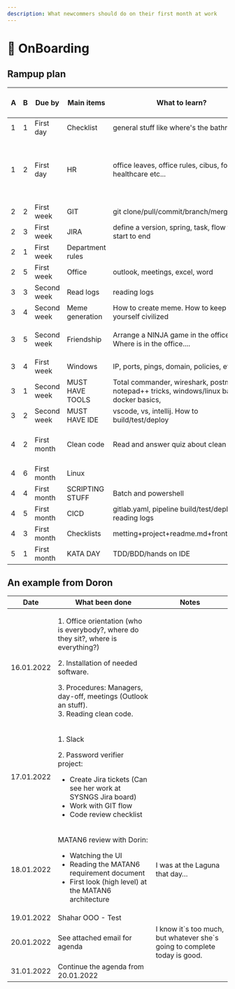 ```yaml
---
description: What newcommers should do on their first month at work
---
```


# 🤝 OnBoarding

## Rampup plan

| A | B | Due by      | Main items       | What to learn?                                                                              | How to test? | Test link                                                                                                                                                                                                                            | External links                                                                                                                                                                                                                                                                                                                                                                                                                                                                                                                                                                                                                                                                                                                                                                                                                                                                                                                                                                                                                                                                                                                                                                                                                                                                                                                                                                                                                                                                                                                             |
| - | - | ----------- | ---------------- | ------------------------------------------------------------------------------------------- | ------------ | ------------------------------------------------------------------------------------------------------------------------------------------------------------------------------------------------------------------------------------ | ------------------------------------------------------------------------------------------------------------------------------------------------------------------------------------------------------------------------------------------------------------------------------------------------------------------------------------------------------------------------------------------------------------------------------------------------------------------------------------------------------------------------------------------------------------------------------------------------------------------------------------------------------------------------------------------------------------------------------------------------------------------------------------------------------------------------------------------------------------------------------------------------------------------------------------------------------------------------------------------------------------------------------------------------------------------------------------------------------------------------------------------------------------------------------------------------------------------------------------------------------------------------------------------------------------------------------------------------------------------------------------------------------------------------------------------------------------------------------------------------------------------------------------------ |
| 1 | 1 | First day   | Checklist        | general stuff like where's the bathroom                                                     | google form  |                                                                                                                                                                                                                                      | [https://business.linkedin.com/content/dam/business/talent-solutions/global/en\_us/c/pdfs/onboarding-in-a-box-v03-06.pdf](https://business.linkedin.com/content/dam/business/talent-solutions/global/en\_us/c/pdfs/onboarding-in-a-box-v03-06.pdf)                                                                                                                                                                                                                                                                                                                                                                                                                                                                                                                                                                                                                                                                                                                                                                                                                                                                                                                                                                                                                                                                                                                                                                                                                                                                                         |
| 1 | 2 | First day   | HR               | office leaves, office rules, cibus, forms, healthcare etc...                                | google form  |                                                                                                                                                                                                                                      | [https://www.google.com/search?q=onboarding+syllabus\&rlz=1C1GCEU\_enIL932IL932\&sxsrf=AOaemvJ6a43pybDD2FE2rIB-8ThN6NDEvQ:1641488035840\&tbm=isch\&source=iu\&ictx=1\&fir=vLMyJrBUvpqBWM%252CDhNrkC1dSZsARM%252C\_%253BLwqivE37xjgHdM%252CDhNrkC1dSZsARM%252C\_%253BXB0BoW7wwVLzHM%252Cr5hDGfBJGFUFnM%252C\_%253Bia1uqaeas2Xy-M%252CDhNrkC1dSZsARM%252C\_%253BdlP0mtVU3ECK3M%252CDhNrkC1dSZsARM%252C\_%253BXbonv1LmwLHpUM%252Cte1ThogLIyVMRM%252C\_%253BWxT1Po6FCnEr3M%252Clv1ID68gsNrACM%252C\_%253BJTdYgdO9Gt211M%252CeXvfJa6uJj0vzM%252C\_%253BDYnIGit6freRXM%252Cte1ThogLIyVMRM%252C\_%253BTTc-T-8290pqBM%252C6mZfUG3aLSL0zM%252C\_\&vet=1\&usg=AI4\_-kT9gNeLLohKMHW-6WaATVUx5Z3faw\&sa=X\&ved=2ahUKEwjMrJ26y531AhU6RPEDHSE8BjsQ9QF6BAgjEAE#imgrc=LwqivE37xjgHdM](https://www.google.com/search?q=onboarding+syllabus\&rlz=1C1GCEU\_enIL932IL932\&sxsrf=AOaemvJ6a43pybDD2FE2rIB-8ThN6NDEvQ:1641488035840\&tbm=isch\&source=iu\&ictx=1\&fir=vLMyJrBUvpqBWM%252CDhNrkC1dSZsARM%252C\_%253BLwqivE37xjgHdM%252CDhNrkC1dSZsARM%252C\_%253BXB0BoW7wwVLzHM%252Cr5hDGfBJGFUFnM%252C\_%253Bia1uqaeas2Xy-M%252CDhNrkC1dSZsARM%252C\_%253BdlP0mtVU3ECK3M%252CDhNrkC1dSZsARM%252C\_%253BXbonv1LmwLHpUM%252Cte1ThogLIyVMRM%252C\_%253BWxT1Po6FCnEr3M%252Clv1ID68gsNrACM%252C\_%253BJTdYgdO9Gt211M%252CeXvfJa6uJj0vzM%252C\_%253BDYnIGit6freRXM%252Cte1ThogLIyVMRM%252C\_%253BTTc-T-8290pqBM%252C6mZfUG3aLSL0zM%252C\_\&vet=1\&usg=AI4\_-kT9gNeLLohKMHW-6WaATVUx5Z3faw\&sa=X\&ved=2ahUKEwjMrJ26y531AhU6RPEDHSE8BjsQ9QF6BAgjEAE#imgrc=LwqivE37xjgHdM) |
| 2 | 2 | First week  | GIT              | git clone/pull/commit/branch/merge                                                          | google form  |                                                                                                                                                                                                                                      |                                                                                                                                                                                                                                                                                                                                                                                                                                                                                                                                                                                                                                                                                                                                                                                                                                                                                                                                                                                                                                                                                                                                                                                                                                                                                                                                                                                                                                                                                                                                            |
| 2 | 3 | First week  | JIRA             | define a version, spring, task, flow from start to end                                      | google form  |                                                                                                                                                                                                                                      |                                                                                                                                                                                                                                                                                                                                                                                                                                                                                                                                                                                                                                                                                                                                                                                                                                                                                                                                                                                                                                                                                                                                                                                                                                                                                                                                                                                                                                                                                                                                            |
| 2 | 1 | First week  | Department rules |                                                                                             | google form  |                                                                                                                                                                                                                                      |                                                                                                                                                                                                                                                                                                                                                                                                                                                                                                                                                                                                                                                                                                                                                                                                                                                                                                                                                                                                                                                                                                                                                                                                                                                                                                                                                                                                                                                                                                                                            |
| 2 | 5 | First week  | Office           | outlook, meetings, excel, word                                                              | google form  |                                                                                                                                                                                                                                      |                                                                                                                                                                                                                                                                                                                                                                                                                                                                                                                                                                                                                                                                                                                                                                                                                                                                                                                                                                                                                                                                                                                                                                                                                                                                                                                                                                                                                                                                                                                                            |
| 3 | 3 | Second week | Read logs        | reading logs                                                                                | google form  |                                                                                                                                                                                                                                      |                                                                                                                                                                                                                                                                                                                                                                                                                                                                                                                                                                                                                                                                                                                                                                                                                                                                                                                                                                                                                                                                                                                                                                                                                                                                                                                                                                                                                                                                                                                                            |
| 3 | 4 | Second week | Meme generation  | How to create meme. How to keep yourself civilized                                          | google form  |                                                                                                                                                                                                                                      |                                                                                                                                                                                                                                                                                                                                                                                                                                                                                                                                                                                                                                                                                                                                                                                                                                                                                                                                                                                                                                                                                                                                                                                                                                                                                                                                                                                                                                                                                                                                            |
| 3 | 5 | Second week | Friendship       | <p>Arrange a NINJA game in the office<br>Where is in the office....</p>                     | google form  |                                                                                                                                                                                                                                      |                                                                                                                                                                                                                                                                                                                                                                                                                                                                                                                                                                                                                                                                                                                                                                                                                                                                                                                                                                                                                                                                                                                                                                                                                                                                                                                                                                                                                                                                                                                                            |
| 3 | 4 | First week  | Windows          | IP, ports, pings, domain, policies, etc...                                                  | google form  |                                                                                                                                                                                                                                      |                                                                                                                                                                                                                                                                                                                                                                                                                                                                                                                                                                                                                                                                                                                                                                                                                                                                                                                                                                                                                                                                                                                                                                                                                                                                                                                                                                                                                                                                                                                                            |
| 3 | 1 | Second week | MUST HAVE TOOLS  | Total commander, wireshark, postman, notepad++ tricks, windows/linux basics, docker basics, | google form  |                                                                                                                                                                                                                                      |                                                                                                                                                                                                                                                                                                                                                                                                                                                                                                                                                                                                                                                                                                                                                                                                                                                                                                                                                                                                                                                                                                                                                                                                                                                                                                                                                                                                                                                                                                                                            |
| 3 | 2 | Second week | MUST HAVE IDE    | vscode, vs, intellij. How to build/test/deploy                                              | google form  |                                                                                                                                                                                                                                      |                                                                                                                                                                                                                                                                                                                                                                                                                                                                                                                                                                                                                                                                                                                                                                                                                                                                                                                                                                                                                                                                                                                                                                                                                                                                                                                                                                                                                                                                                                                                            |
| 4 | 2 | First month | Clean code       | Read and answer quiz about clean code                                                       | google form  | [https://docs.google.com/forms/d/e/1FAIpQLSdMndwvmSajruu0GQz7G-b4dBWqKHV8BgUsiIG8CZAsFzu6IA/viewform?usp=sf\_link](https://docs.google.com/forms/d/e/1FAIpQLSdMndwvmSajruu0GQz7G-b4dBWqKHV8BgUsiIG8CZAsFzu6IA/viewform?usp=sf\_link) |                                                                                                                                                                                                                                                                                                                                                                                                                                                                                                                                                                                                                                                                                                                                                                                                                                                                                                                                                                                                                                                                                                                                                                                                                                                                                                                                                                                                                                                                                                                                            |
| 4 | 6 | First month | Linux            |                                                                                             | google form  |                                                                                                                                                                                                                                      |                                                                                                                                                                                                                                                                                                                                                                                                                                                                                                                                                                                                                                                                                                                                                                                                                                                                                                                                                                                                                                                                                                                                                                                                                                                                                                                                                                                                                                                                                                                                            |
| 4 | 4 | First month | SCRIPTING STUFF  | Batch and powershell                                                                        | google form  |                                                                                                                                                                                                                                      |                                                                                                                                                                                                                                                                                                                                                                                                                                                                                                                                                                                                                                                                                                                                                                                                                                                                                                                                                                                                                                                                                                                                                                                                                                                                                                                                                                                                                                                                                                                                            |
| 4 | 5 | First month | CICD             | gitlab.yaml, pipeline build/test/deploy + reading logs                                      | google form  |                                                                                                                                                                                                                                      |                                                                                                                                                                                                                                                                                                                                                                                                                                                                                                                                                                                                                                                                                                                                                                                                                                                                                                                                                                                                                                                                                                                                                                                                                                                                                                                                                                                                                                                                                                                                            |
| 4 | 3 | First month | Checklists       | metting+project+readme.md+frontpage.d                                                       | google form  |                                                                                                                                                                                                                                      |                                                                                                                                                                                                                                                                                                                                                                                                                                                                                                                                                                                                                                                                                                                                                                                                                                                                                                                                                                                                                                                                                                                                                                                                                                                                                                                                                                                                                                                                                                                                            |
| 5 | 1 | First month | KATA DAY         | TDD/BDD/hands on IDE                                                                        | google form  |                                                                                                                                                                                                                                      |                                                                                                                                                                                                                                                                                                                                                                                                                                                                                                                                                                                                                                                                                                                                                                                                                                                                                                                                                                                                                                                                                                                                                                                                                                                                                                                                                                                                                                                                                                                                            |

## An example from Doron

| Date       | What been done                                                                                                                                                                                                                      | Notes                                                                       |
| ---------- | ----------------------------------------------------------------------------------------------------------------------------------------------------------------------------------------------------------------------------------- | --------------------------------------------------------------------------- |
| 16.01.2022 | <p>1. Office orientation (who is everybody?, where do they sit?, where is everything?)</p><p>2. Installation of needed software.</p><p>3. Procedures: Managers, day-off, meetings (Outlook an stuff).<br>3. Reading clean code.</p> |                                                                             |
| 17.01.2022 | <p>1. Slack</p><p>2. Password verifier project:</p><ul><li>Create Jira tickets (Can see her work at SYSNGS Jira board)</li><li>Work with GIT flow</li><li>Code review checklist</li></ul>                                           |                                                                             |
| 18.01.2022 | <p>MATAN6 review with Dorin:</p><ul><li>Watching the UI</li><li>Reading the MATAN6 requirement document</li><li>First look (high level) at the MATAN6 architecture</li></ul><p> </p>                                                | I was at the Laguna that day…                                               |
| 19.01.2022 | Shahar OOO - Test                                                                                                                                                                                                                   |                                                                             |
| 20.01.2022 | See attached email for agenda                                                                                                                                                                                                       | I know it\`s too much, but whatever she\`s going to complete today is good. |
| 31.01.2022 | Continue the agenda from 20.01.2022                                                                                                                                                                                                 |                                                                             |
